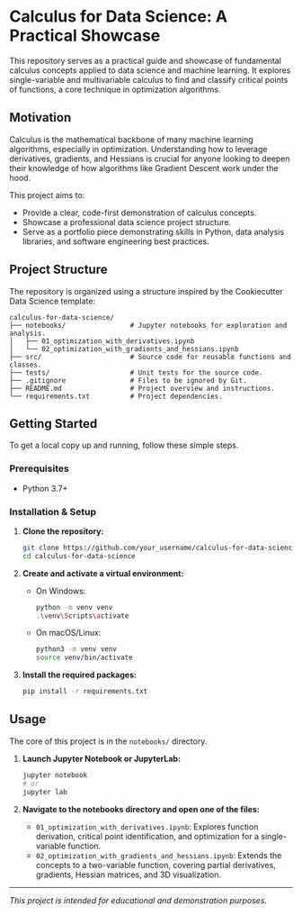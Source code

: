 # Calculus for Data Science: A Practical Showcase

This repository serves as a practical guide and showcase of fundamental calculus concepts applied to data science and machine learning. It explores single-variable and multivariable calculus to find and classify critical points of functions, a core technique in optimization algorithms.

## Motivation

Calculus is the mathematical backbone of many machine learning algorithms, especially in optimization. Understanding how to leverage derivatives, gradients, and Hessians is crucial for anyone looking to deepen their knowledge of how algorithms like Gradient Descent work under the hood.

This project aims to:
- Provide a clear, code-first demonstration of calculus concepts.
- Showcase a professional data science project structure.
- Serve as a portfolio piece demonstrating skills in Python, data analysis libraries, and software engineering best practices.

## Project Structure

The repository is organized using a structure inspired by the Cookiecutter Data Science template:

```
calculus-for-data-science/
├── notebooks/                # Jupyter notebooks for exploration and analysis.
│   ├── 01_optimization_with_derivatives.ipynb
│   └── 02_optimization_with_gradients_and_hessians.ipynb
├── src/                      # Source code for reusable functions and classes.
├── tests/                    # Unit tests for the source code.
├── .gitignore                # Files to be ignored by Git.
├── README.md                 # Project overview and instructions.
└── requirements.txt          # Project dependencies.
```

## Getting Started

To get a local copy up and running, follow these simple steps.

### Prerequisites

- Python 3.7+

### Installation & Setup

1.  **Clone the repository:**
    ```sh
    git clone https://github.com/your_username/calculus-for-data-science.git
    cd calculus-for-data-science
    ```

2.  **Create and activate a virtual environment:**
    - On Windows:
      ```sh
      python -m venv venv
      .\venv\Scripts\activate
      ```
    - On macOS/Linux:
      ```sh
      python3 -m venv venv
      source venv/bin/activate
      ```

3.  **Install the required packages:**
    ```sh
    pip install -r requirements.txt
    ```

## Usage

The core of this project is in the `notebooks/` directory.

1.  **Launch Jupyter Notebook or JupyterLab:**
    ```sh
    jupyter notebook
    # or
    jupyter lab
    ```

2.  **Navigate to the notebooks directory and open one of the files:**
    - `01_optimization_with_derivatives.ipynb`: Explores function derivation, critical point identification, and optimization for a single-variable function.
    - `02_optimization_with_gradients_and_hessians.ipynb`: Extends the concepts to a two-variable function, covering partial derivatives, gradients, Hessian matrices, and 3D visualization.

---

*This project is intended for educational and demonstration purposes.*
